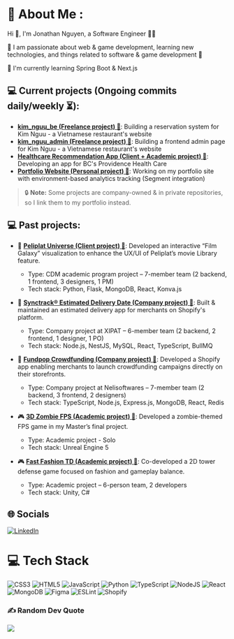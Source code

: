 # 💫 About Me :
Hi 👋, I'm Jonathan Nguyen, a Software Engineer 👨‍💻

🔭 I am passionate about web & game development, learning new technologies, and things related to software & game development 🤖

🌱 I'm currently learning Spring Boot & Next.js


## 💻 Current projects (Ongoing commits daily/weekly ⏳):
- **[kim_nguu_be (Freelance project) 🔗](https://github.com/Nem791/kim_nguu_be)**: Building a reservation system for Kim Nguu - a Vietnamese restaurant's website
- **[kim_nguu_admin (Freelance project) 🔗](https://github.com/Nem791/kim_nguu_admin)**: Building a frontend admin page for Kim Nguu - a Vietnamese restaurant's website
- **[Healthcare Recommendation App (Client + Academic project) 🔗](https://example.com/healthcare-app)**: Developing an app for BC's Providence Health Care
- **[Portfolio Website (Personal project) 🔗](https://github.com/Nem791/Portfolio)**: Working on my portfolio site with environment-based analytics tracking (Segment integration)

> 🔒 **Note:** Some projects are company-owned & in private repositories, so I link them to my portfolio instead.
> 
## 💻 Past projects:

- 🧩 **[Peliplat Universe (Client project) 🔗](https://portfolio-nem791s-projects.vercel.app/projects/peliplat.html)**: Developed an interactive “Film Galaxy” visualization to enhance the UX/UI of Peliplat’s movie Library feature.
  - Type: CDM academic program project – 7-member team (2 backend, 1 frontend, 3 designers, 1 PM)
  - Tech stack: Python, Flask, MongoDB, React, Konva.js

- 🧩 **[Synctrack® Estimated Delivery Date (Company project) 🔗](https://portfolio-nem791s-projects.vercel.app/projects/edd.html)**: Built & maintained an estimated delivery app for merchants on Shopify's platform.
  - Type: Company project at XIPAT – 6-member team (2 backend, 2 frontend, 1 designer, 1 PO)
  - Tech stack: Node.js, NestJS, MySQL, React, TypeScript, BullMQ

- 🧩 **[Fundpop Crowdfunding (Company project) 🔗](https://portfolio-nem791s-projects.vercel.app/projects/fundpop.html)**: Developed a Shopify app enabling merchants to launch crowdfunding campaigns directly on their storefronts.
  - Type: Company project at Nelisoftwares – 7-member team (2 backend, 3 frontend, 2 designers)
  - Tech stack: TypeScript, Node.js, Express.js, MongoDB, React, Redis

- 🎮 **[3D Zombie FPS (Academic project) 🔗](https://example.com/zombie-fps)**: Developed a zombie-themed FPS game in my Master’s final project.
  - Type: Academic project - Solo
  - Tech stack: Unreal Engine 5

- 🎮 **[Fast Fashion TD (Academic project) 🔗](https://example.com/fast-fashion-td)**: Co-developed a 2D tower defense game focused on fashion and gameplay balance.
  - Type: Academic project – 6-person team, 2 developers
  - Tech stack: Unity, C#



## 🌐 Socials
<a href="https://www.linkedin.com/in/nam-nguyen-91350b154/" target="_blank">
  <img src="https://img.shields.io/badge/LinkedIn-%230077B5.svg?logo=linkedin&logoColor=white" alt="LinkedIn" />
</a>


# 💻 Tech Stack
![CSS3](https://img.shields.io/badge/css3-%231572B6.svg?style=for-the-badge&logo=css3&logoColor=white) ![HTML5](https://img.shields.io/badge/html5-%23E34F26.svg?style=for-the-badge&logo=html5&logoColor=white) ![JavaScript](https://img.shields.io/badge/javascript-%23323330.svg?style=for-the-badge&logo=javascript&logoColor=%23F7DF1E) ![Python](https://img.shields.io/badge/python-3670A0?style=for-the-badge&logo=python&logoColor=ffdd54) ![TypeScript](https://img.shields.io/badge/typescript-%23007ACC.svg?style=for-the-badge&logo=typescript&logoColor=white) ![NodeJS](https://img.shields.io/badge/node.js-6DA55F?style=for-the-badge&logo=node.js&logoColor=white) ![React](https://img.shields.io/badge/react-%2320232a.svg?style=for-the-badge&logo=react&logoColor=%2361DAFB) ![MongoDB](https://img.shields.io/badge/MongoDB-%234ea94b.svg?style=for-the-badge&logo=mongodb&logoColor=white) ![Figma](https://img.shields.io/badge/figma-%23F24E1E.svg?style=for-the-badge&logo=figma&logoColor=white) ![ESLint](https://img.shields.io/badge/ESLint-4B3263?style=for-the-badge&logo=eslint&logoColor=white) ![Shopify](https://img.shields.io/badge/%20-Shopify-lightgrey?style=for-the-badge&logo=shopify)
### ✍️ Random Dev Quote
![](https://quotes-github-readme.vercel.app/api?type=horizontal&theme=dark)

